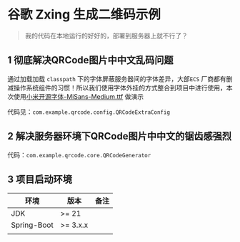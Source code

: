 # 谷歌 Zxing 生成二维码示例

> 我的代码在本地运行的好好的，部署到服务器上就不行了？

## 1 彻底解决QRCode图片中中文乱码问题

通过加载加载 `classpath` 下的字体屏蔽服务器间的字体差异，大部`ECS`
厂商都有删减操作系统组件的习惯！所以我们使用字体外挂的方式整合到项目中进行使用，本次使用[小米开源字体-MiSans-Medium.ttf](https://hyperos.mi.com/font/zh/)
做演示

代码见：`com.example.qrcode.config.QRCodeExtraConfig`

## 2 解决服务器环境下QRCode图片中中文的锯齿感强烈

代码：`com.example.qrcode.core.QRCodeGenerator`

## 3 项目启动环境

| 环境       | 版本       | 备注 |
|-------------|----------|----|
| JDK         | >=  21   |    |
| Spring-Boot | >= 3.x.x |    |
|             |          |    |

